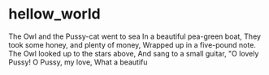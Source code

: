 # hellow_world
The Owl and the Pussy-cat went to sea 
   In a beautiful pea-green boat, 
They took some honey, and plenty of money, 
   Wrapped up in a five-pound note. 
The Owl looked up to the stars above, 
   And sang to a small guitar, 
"O lovely Pussy! O Pussy, my love, 
    What a beautifu
